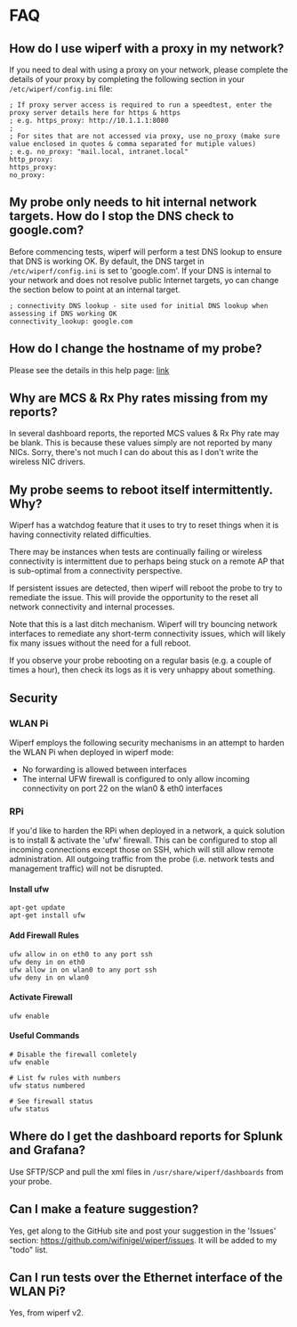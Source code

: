 # FAQ

## How do I use wiperf with a proxy in my network?
If you need to deal with using a proxy on your network, please complete the details of your proxy by completing the following section in your ```/etc/wiperf/config.ini``` file:

```
; If proxy server access is required to run a speedtest, enter the proxy server details here for https & https
; e.g. https_proxy: http://10.1.1.1:8080
;
; For sites that are not accessed via proxy, use no_proxy (make sure value enclosed in quotes & comma separated for mutiple values)
; e.g. no_proxy: "mail.local, intranet.local"
http_proxy: 
https_proxy:
no_proxy:
```

## My probe only needs to hit internal network targets. How do I stop the DNS check to google.com?
Before commencing tests, wiperf will perform a test DNS lookup to ensure that DNS is working OK. By default, the DNS target in ```/etc/wiperf/config.ini``` is set to 'google.com'. If your DNS is internal to your network and does not resolve public Internet targets, yo can change the section below to point at an internal target.

```
; connectivity DNS lookup - site used for initial DNS lookup when assessing if DNS working OK
connectivity_lookup: google.com
```

## How do I change the hostname of my probe?
Please see the details in this help page: [link](probe_prepare.md)

## Why are MCS & Rx Phy rates missing from my reports?
In several dashboard reports, the reported MCS values & Rx Phy rate may be blank. This is because these values simply are not reported by many NICs. Sorry, there's not much I can do about this as I don't write the wireless NIC drivers.

## My probe seems to reboot itself intermittently. Why?
Wiperf has a watchdog feature that it uses to try to reset things when it is having connectivity related difficulties.

There may be instances when tests are continually failing or wireless connectivity is intermittent due to perhaps being stuck on a remote AP that is sub-optimal from a connectivity perspective.

If persistent issues are detected, then wiperf will reboot the probe to try to remediate the issue. This will provide the opportunity to the reset all network connectivity and internal processes.

Note that this is a last ditch mechanism. Wiperf will try bouncing network interfaces to remediate any short-term connectivity issues, which will likely fix many issues without the need for a full reboot.

If you observe your probe rebooting on a regular basis (e.g. a couple of times a hour), then check its logs as it is very unhappy about something.

## Security

### WLAN Pi
Wiperf employs the following security mechanisms in an attempt to harden the WLAN Pi when deployed in wiperf mode:

- No forwarding is allowed between interfaces
- The internal UFW firewall is configured to only allow incoming connectivity on port 22 on the wlan0 & eth0 interfaces

### RPi
If you'd like to harden the RPi when deployed in a network, a quick solution is to install & activate the 'ufw' firewall. This can be configured to stop all incoming connections except those on SSH, which will still allow remote administration. All outgoing traffic from the probe (i.e. network tests and management traffic) will not be disrupted.

#### Install ufw

```
apt-get update
apt-get install ufw
```

#### Add Firewall Rules

```
ufw allow in on eth0 to any port ssh
ufw deny in on eth0
ufw allow in on wlan0 to any port ssh
ufw deny in on wlan0
```

#### Activate Firewall
```
ufw enable
```

#### Useful Commands

```
# Disable the firewall comletely
ufw enable

# List fw rules with numbers
ufw status numbered

# See firewall status
ufw status
```

## Where do I get the dashboard reports for Splunk and Grafana?
Use SFTP/SCP and pull the xml files in ```/usr/share/wiperf/dashboards``` from your probe. 

## Can I make a feature suggestion?
Yes, get along to the GitHub site and post your suggestion in the 'Issues' section: https://github.com/wifinigel/wiperf/issues. It will be added to my "todo" list.

## Can I run tests over the Ethernet interface of the WLAN Pi?
Yes, from wiperf v2.
